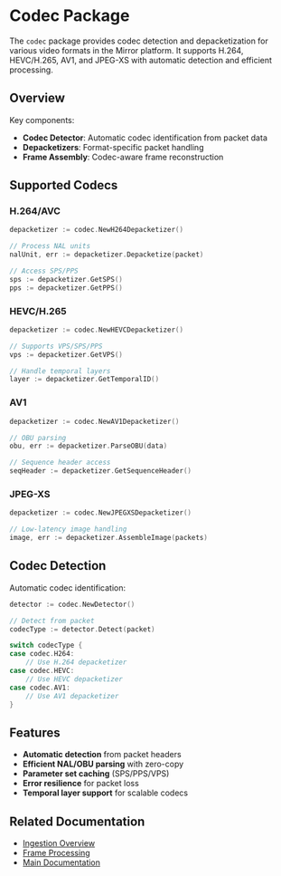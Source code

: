 # Codec Package

The `codec` package provides codec detection and depacketization for various video formats in the Mirror platform. It supports H.264, HEVC/H.265, AV1, and JPEG-XS with automatic detection and efficient processing.

## Overview

Key components:
- **Codec Detector**: Automatic codec identification from packet data
- **Depacketizers**: Format-specific packet handling
- **Frame Assembly**: Codec-aware frame reconstruction

## Supported Codecs

### H.264/AVC
```go
depacketizer := codec.NewH264Depacketizer()

// Process NAL units
nalUnit, err := depacketizer.Depacketize(packet)

// Access SPS/PPS
sps := depacketizer.GetSPS()
pps := depacketizer.GetPPS()
```

### HEVC/H.265
```go
depacketizer := codec.NewHEVCDepacketizer()

// Supports VPS/SPS/PPS
vps := depacketizer.GetVPS()

// Handle temporal layers
layer := depacketizer.GetTemporalID()
```

### AV1
```go
depacketizer := codec.NewAV1Depacketizer()

// OBU parsing
obu, err := depacketizer.ParseOBU(data)

// Sequence header access
seqHeader := depacketizer.GetSequenceHeader()
```

### JPEG-XS
```go
depacketizer := codec.NewJPEGXSDepacketizer()

// Low-latency image handling
image, err := depacketizer.AssembleImage(packets)
```

## Codec Detection

Automatic codec identification:

```go
detector := codec.NewDetector()

// Detect from packet
codecType := detector.Detect(packet)

switch codecType {
case codec.H264:
    // Use H.264 depacketizer
case codec.HEVC:
    // Use HEVC depacketizer
case codec.AV1:
    // Use AV1 depacketizer
}
```

## Features

- **Automatic detection** from packet headers
- **Efficient NAL/OBU parsing** with zero-copy
- **Parameter set caching** (SPS/PPS/VPS)
- **Error resilience** for packet loss
- **Temporal layer support** for scalable codecs

## Related Documentation

- [Ingestion Overview](../README.md)
- [Frame Processing](../frame/README.md)
- [Main Documentation](../../../README.md)
